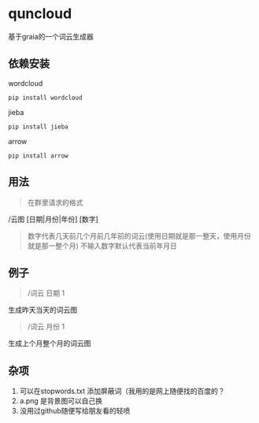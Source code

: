 # quncloud
基于graia的一个词云生成器

## 依赖安装

wordcloud

`pip install wordcloud`

jieba


`pip install jieba`


arrow

`pip install arrow`

## 用法
>在群里请求的格式

/云图 [日期|月份|年份] [数字]

> 数字代表几天前几个月前几年前的词云(使用日期就是那一整天，使用月份就是那一整个月)
不输入数字默认代表当前年月日
## 例子
> /词云 日期 1

生成昨天当天的词云图

> /词云 月份 1

生成上个月整个月的词云图

## 杂项

1. 可以在stopwords.txt 添加屏蔽词（我用的是网上随便找的百度的？
2. a.png 是背景图可以自己换
3. 没用过github随便写给朋友看的轻喷
